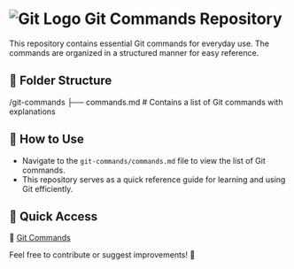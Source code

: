 # ![Git Logo](https://git-scm.com/images/logos/downloads/Git-Logo-2Color.png) Git Commands Repository  

This repository contains essential Git commands for everyday use. The commands are organized in a structured manner for easy reference.  

## 📂 Folder Structure

/git-commands ├── commands.md  # Contains a list of Git commands with explanations

## 📌 How to Use  

- Navigate to the `git-commands/commands.md` file to view the list of Git commands.  
- This repository serves as a quick reference guide for learning and using Git efficiently.  

## 📎 Quick Access  

📄 [Git Commands](git-commands/commands.md)  

Feel free to contribute or suggest improvements! 🚀

